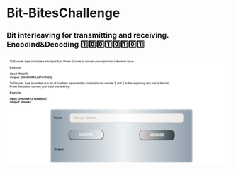 # Bit-BitesChallenge
### Bit interleaving for transmitting and receiving. Encodind&amp;Decoding 1️⃣0️⃣0️⃣1️⃣0️⃣1️⃣0️⃣1️⃣ 
![homePage](/READMED.jpg)

